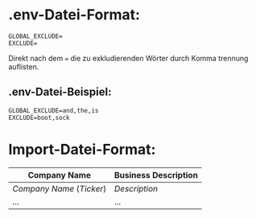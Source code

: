 # .env-Datei-Format:
```
GLOBAL_EXCLUDE=
EXCLUDE=
```
Direkt nach dem `=` die zu exkludierenden Wörter durch Komma trennung auflisten.
## .env-Datei-Beispiel:
```
GLOBAL_EXCLUDE=and,the,is
EXCLUDE=boot,sock
```


# Import-Datei-Format:

| Company Name              | Business Description |
|---------------------------|----------------------|
| _Company Name_ (_Ticker_) | _Description_        |
| ...                       | ...                  |
